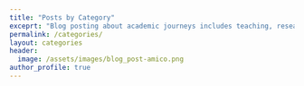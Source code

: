 ```yaml
---
title: "Posts by Category"
exceprt: "Blog posting about academic journeys includes teaching, research, publication, fellowship, tutorials, and another academic things."
permalink: /categories/
layout: categories
header: 
  image: /assets/images/blog_post-amico.png
author_profile: true
---
```

